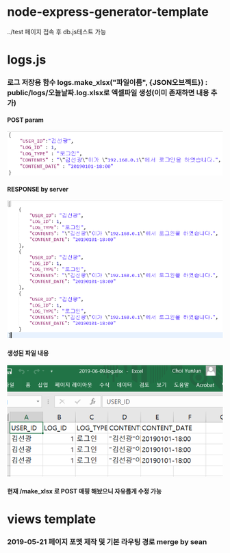# node-express-generator-template


../test 페이지 접속 후 db.js테스트 가능  

# logs.js  
### 로그 저장용 함수 logs.make_xlsx("파일이름", {JSON오브젝트}) : public/logs/오늘날짜.log.xlsx로 엑셀파일 생성(이미 존재하면 내용 추가)  
#### POST param  
![make_xlsx1](./make_xlsx01.png)  
#### RESPONSE by server  
![make_xlsx2](./make_xlsx02.png)  
#### 생성된 파일 내용  
![make_xlsx2](./make_xlsx03.png)  
#### 현재 /make_xlsx 로 POST 매핑 해놨으니 자유롭게 수정 가능  


# views template 

### 2019-05-21 페이지 포멧 제작 및 기본 라우팅 경로 merge by sean ###

